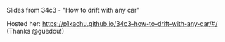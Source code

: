 Slides from 34c3 - "How to drift with any car"

Hosted her: https://p1kachu.github.io/34c3-how-to-drift-with-any-car/#/ (Thanks @guedou!)
